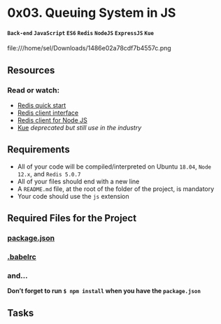# 0x03. Queuing System in JS
#### `Back-end` `JavaScript` `ES6` `Redis` `NodeJS` `ExpressJS` `Kue`
file:///home/sel/Downloads/1486e02a78cdf7b4557c.png

## Resources
### Read or watch:

* [Redis quick start](https://redis.io/docs/install/install-redis/)
* [Redis client interface](https://redis.io/docs/connect/cli/)
* [Redis client for Node JS](https://github.com/redis/node-redis)
* [Kue](https://github.com/Automattic/kue) *deprecated but still use in the industry*

## Requirements
* All of your code will be compiled/interpreted on Ubuntu `18.04`, `Node 12.x`, and `Redis 5.0.7`
* All of your files should end with a new line
* A `README.md` file, at the root of the folder of the project, is mandatory
* Your code should use the `js` extension

## Required Files for the Project
### [package.json](./package.json)
### [.babelrc](./.babelrc)
### and...
**Don’t forget to run `$ npm install` when you have the `package.json`**

## Tasks


